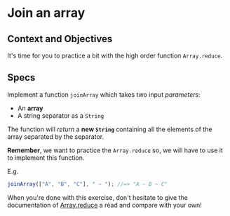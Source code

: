 # Join an array

## Context and Objectives

It's time for you to practice a bit with the high order function `Array.reduce`.

## Specs

Implement a function `joinArray` which takes two input _parameters_:

- An **array**
- A string separator as a `String`

The function will _return_ a **new `String`** containing all the elements of the array separated by the separator.

**Remember**, we want to practice the `Array.reduce` so, we will have to use it to implement this function.

E.g.

```javascript
joinArray(["A", "B", "C"], " ~ "); //=> "A ~ B ~ C"
```

When you're done with this exercise, don't hesitate to give the documentation of [Array.reduce](https://developer.mozilla.org/en-US/docs/Web/JavaScript/Reference/Global_Objects/Array/reduce) a read and compare with your own!
